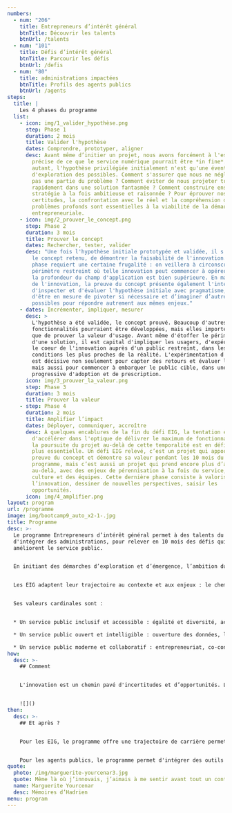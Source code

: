 ```yaml
---
numbers:
  - num: "206"
    title: Entrepreneurs d’intérêt général
    btnTitle: Découvrir les talents
    btnUrl: /talents
  - num: "101"
    title: Défis d’intérêt général
    btnTitle: Parcourir les défis
    btnUrl: /defis
  - num: "80"
    title: administrations impactées
    btnTitle: Profils des agents publics
    btnUrl: /agents
steps:
  title: |
    Les 4 phases du programme
  list:
    - icon: img/1_valider_hypothèse.png
      step: Phase 1
      duration: 2 mois
      title: Valider l'hypothèse
      dates: Comprendre, prototyper, aligner
      desc: Avant même d’initier un projet, nous avons forcément à l'esprit une idée
        précise de ce que le service numérique pourrait être *in fine*. Pour
        autant, l'hypothèse privilégiée initialement n'est qu'une éventualité
        d'exploration des possibles. Comment s'assurer que nous ne négligeons
        pas une partie du problème ? Comment éviter de nous projeter trop
        rapidement dans une solution fantasmée ? Comment construire ensemble une
        stratégie à la fois ambitieuse et raisonnée ? Pour éprouver nos
        certitudes, la confrontation avec le réel et la compréhension des
        problèmes profonds sont essentielles à la viabilité de la démarche
        entrepreneuriale.
    - icon: img/2_prouver_le_concept.png
      step: Phase 2
      duration: 3 mois
      title: Prouver le concept
      dates: Rechercher, tester, valider
      desc: "Une fois l'hypothèse initiale prototypée et validée, il s'agit de prouver
        le concept retenu, de démontrer la faisabilité de l'innovation. Cette
        phase requiert une certaine frugalité : on veillera à circonscrire un
        périmètre restreint où telle innovation peut commencer à opérer, même si
        la profondeur du champ d'application est bien supérieure. En management
        de l'innovation, la preuve du concept présente également l'intérêt
        d'inspecter et d'évaluer l'hypothèse initiale avec pragmatisme, afin
        d'être en mesure de pivoter si nécessaire et d’imaginer d’autres
        possibles pour répondre autrement aux mêmes enjeux."
    - dates: Incrémenter, impliquer, mesurer
      desc: >
        L'hypothèse a été validée, le concept prouvé. Beaucoup d'autres
        fonctionnalités pourraient être développées, mais elles importent moins
        que de prouver la valeur d'usage. Avant même d'étoffer le périmètre
        d'une solution, il est capital d'impliquer les usagers, d'expérimenter
        le coeur de l'innovation auprès d'un public restreint, dans les
        conditions les plus proches de la réalité. L'expérimentation d'un pilote
        est décisive non seulement pour capter des retours et évaluer l’impact,
        mais aussi pour commencer à embarquer le public cible, dans une logique
        progressive d'adoption et de prescription.
      icon: img/3_prouver_la_valeur.png
      step: Phase 3
      duration: 3 mois
      title: Prouver la valeur
    - step: Phase 4
      duration: 2 mois
      title: Amplifier l’impact
      dates: Déployer, communiquer, accroître
      desc: À quelques encablures de la fin du défi EIG, la tentation est forte
        d'accélérer dans l'optique de délivrer le maximum de fonctionnalités. Or
        la poursuite du projet au-delà de cette temporalité est en définitive
        plus essentielle. Un défi EIG relevé, c’est un projet qui apporte la
        preuve du concept et démontre sa valeur pendant les 10 mois du
        programme, mais c’est aussi un projet qui prend encore plus d’ampleur
        au-delà, avec des enjeux de pérennisation à la fois du service, de la
        culture et des équipes. Cette dernière phase consiste à valoriser
        l’innovation, dessiner de nouvelles perspectives, saisir les
        opportunités.
      icon: img/4_amplifier.png
layout: program
url: /programme
image: img/bootcamp9_auto_x2-1-.jpg
title: Programme
desc: >-
  Le programme Entrepreneurs d’intérêt général permet à des talents du numérique
  d'intégrer des administrations, pour relever en 10 mois des défis qui
  améliorent le service public.


  En initiant des démarches d’exploration et d’émergence, l’ambition du programme est de développer une administration plus entrepreneuriale, tant dans ses méthodes que sa culture de travail.


  Les EIG adaptent leur trajectoire au contexte et aux enjeux : le chemin d'innovation suit une ligne de crête entre la stratégie et le terrain, en visant une incrémentation pérenne de la valeur. 


  Ses valeurs cardinales sont :


  * Un service public inclusif et accessible : égalité et diversité, accessibilité numérique

  * Un service public ouvert et intelligible : ouverture des données, logiciel libre, explicabilité des algorithmes

  * Un service public moderne et collaboratif : entrepreneuriat, co-construction
how:
  desc: >-
    ## Comment


    L'innovation est un chemin pavé d'incertitudes et d’opportunités. Le programme EIG vous propose un cadre d’accompagnement en 4 phases pour faciliter la relève des défis. Avec le concours des expert(e)s de la DINUM, les coachs EIG fournissent un appui méthodologique et une expertise entrepreneuriale tout au long des 10 mois.


    ![]()
then:
  desc: >-
    ## Et après ?


    Pour les EIG, le programme offre une trajectoire de carrière permettant de mettre leurs compétences au service de l'intérêt général. Après 10 mois d'immersion au coeur des métiers de l'administration, **60% des EIG choisissent de rester dans le secteur public**.


    Pour les agents publics, le programme permet d'intégrer des outils et des talents durablement dans leurs services pour faire évoluer la qualité du service public. **90% des défis relevés lors du programme perdurent** ensuite dans les administrations qui les ont menés.
quote:
  photo: /img/marguerite-yourcenar3.jpg
  quote: Même là où j’innovais, j’aimais à me sentir avant tout un continuateur.
  name: Marguerite Yourcenar
  desc: Mémoires d’Hadrien
menu: program
---
```

